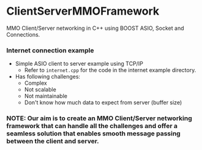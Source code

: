 # ClientServerMMOFramework
MMO Client/Server networking in C++ using BOOST ASIO, Socket and Connections.

###  Internet connection example
- Simple ASIO client to server example using TCP/IP
  - Refer to `internet.cpp` for the code in the internet example directory.
- Has following challenges:
  - Complex
  - Not scalable
  - Not maintainable
  - Don't know how much data to expect from server (buffer size)

###  NOTE: Our aim is to create an MMO Client/Server networking framework that can handle all the challenges and offer a seamless solution that enables smooth message passing between the client and server.

